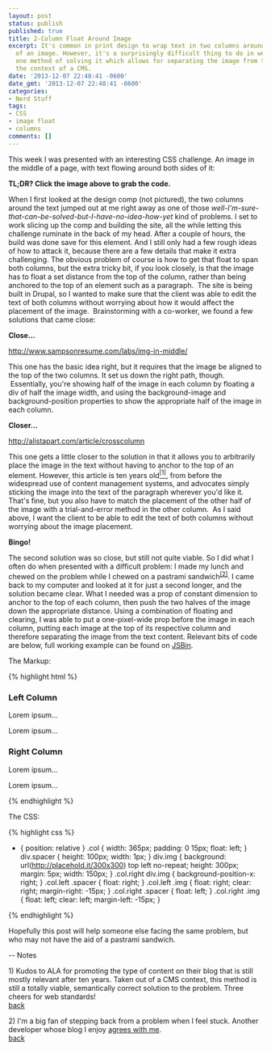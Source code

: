 ```yaml
---
layout: post
status: publish
published: true
title: 2-Column Float Around Image
excerpt: It's common in print design to wrap text in two columns around both sides
  of an image. However, it's a surprisingly difficult thing to do in web design. Here's
  one method of solving it which allows for separating the image from the text in
  the context of a CMS.
date: '2013-12-07 22:48:41 -0600'
date_gmt: '2013-12-07 22:48:41 -0600'
categories:
- Nerd Stuff
tags:
- CSS
- image float
- columns
comments: []
---
```


This week I was presented with an interesting CSS challenge. An image in the middle of a page, with text flowing around both sides of it:


<a title="2-Column Image Float" href="{{ site.dropbox_path }}/large/posts/misc/2-column-float.jpg" /></a>

<strong>TL;DR? Click the image above to grab the code.</strong>

When I first looked at the design comp (not pictured), the two columns around the text jumped out at me right away as one of those <em>well-I'm-sure-that-can-be-solved-but-I-have-no-idea-how-yet</em> kind of problems. I set to work slicing up the comp and building the site, all the while letting this challenge ruminate in the back of my head. After a couple of hours, the build was done save for this element. And I still only had a few rough ideas of how to attack it, because there are a few details that make it extra challenging. The obvious problem of course is how to get that float to span both columns, but the extra tricky bit, if you look closely, is that the image has to float a set distance from the top of the column, rather than being anchored to the top of an element such as a paragraph. &nbsp;The site is being built in Drupal, so I wanted to make sure that the client was able to edit the text of both columns without worrying about how it would affect the placement of the image. &nbsp;Brainstorming with a co-worker, we found a few solutions that came close:


<strong>Close...</strong>


<a href="http://www.sampsonresume.com/labs/img-in-middle/" target="_blank">http://www.sampsonresume.com/labs/img-in-middle/</a>


This one has the basic idea right, but it requires that the image be aligned to the top of the two columns. It set us down the right path, though. &nbsp;Essentially, you're showing half of the image in each column by floating a div of half the image width, and using the background-image and background-position properties to show the appropriate half of the image in each column.


<strong>Closer...</strong>


<a title="A List Apart - Cross-Column Pull-Outs" href="http://alistapart.com/article/crosscolumn" target="_blank">http://alistapart.com/article/crosscolumn</a>


This one gets a little closer to the solution in that it allows you to arbitrarily place the image in the text without having to anchor to the top of an element. However, this article is ten years old<a href="#ann_one" name='source_one'><sup>[1]</sup></a>, from before the widespread use of content management systems, and advocates simply sticking the image into the text of the paragraph wherever you'd like it. That's fine, but you also have to match the placement of the other half of the image with a trial-and-error method in the other column. &nbsp;As I said above, I want the client to be able to edit the text of both columns without worrying about the image placement.


<strong>Bingo!</strong>


The second solution was so close, but still not quite viable. So I did what I often do when presented with a difficult problem: I made my lunch and chewed on the problem while I chewed on a pastrami sandwich<sup><a href="#ann_two" name='source_two'>[2]</a></sup>. I came back to my computer and looked at it for just a second longer, and the solution became clear. What I needed was a prop of constant dimension to anchor to the top of each column, then push the two halves of the image down the appropriate distance. Using a combination of floating and clearing, I was able to put a one-pixel-wide prop before the image in each column, putting each image at the top of its respective column and therefore separating the image from the text content. Relevant bits of code are below, full working example can be found on <a href='http://jsbin.com/urIWofuY/2/edit' target='_blank'>JSBin</a>.


The Markup:


{% highlight html %}
<div class="col left">
  <h3>Left Column</h3>
  <div class="spacer"></div>
  <div class="img"></div>

  
Lorem ipsum...

  
Lorem ipsum...


</div>

<div class="col right">
  <h3>Right Column</h3>
  <div class="spacer"></div>
  <div class="img"></div>
  
  
Lorem ipsum...

  
Lorem ipsum...


</div>
{% endhighlight %}

<br />

The CSS:

{% highlight css %}
* {
  position: relative
}
.col {
  width: 365px;
  padding: 0 15px;
  float: left;
}
div.spacer {
  height: 100px;
  width: 1px;
}
div.img {
  background: url(http://placehold.it/300x300) top left no-repeat;
  height: 300px;
  margin: 5px;
  width: 150px;
}
.col.right div.img {
  background-position-x: right;
}
.col.left .spacer {
  float: right;
}
.col.left .img {
  float: right;
  clear: right;
  margin-right: -15px;
}
.col.right .spacer {
  float: left;
}
.col.right .img {
  float: left;
  clear: left;
  margin-left: -15px;
}

{% endhighlight %}

Hopefully this post will help someone else facing the same problem, but who may not have the aid of a pastrami sandwich.

--
Notes


<a name="ann_one"></a>1) Kudos to ALA for promoting the type of content on their blog that is still mostly relevant after ten years. Taken out of a CMS context, this method is still a totally viable, semantically correct solution to the problem. Three cheers for web standards!  
<a href='#source_one'>back</a>



<a name="ann_two"></a>2) I'm a big fan of stepping back from a problem when I feel stuck. Another developer whose blog I enjoy <a href="http://www.garann.com/dev/2013/the-step-back/" target="_blank">agrees with me</a>.  
<a href='#source_two'>back</a>

